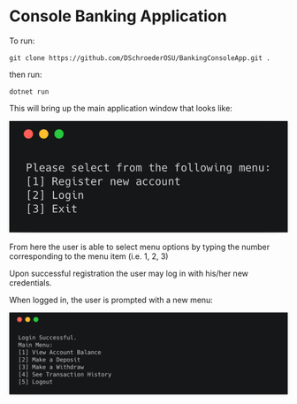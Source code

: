 # Console Banking Application

To run:

```
git clone https://github.com/DSchroederOSU/BankingConsoleApp.git .
```
then run:

```
dotnet run
```

This will bring up the main application window that looks like:

![alt text](https://github.com/DSchroederOSU/BankingConsoleApp/blob/master/assets/menu.png)


From here the user is able to select menu options by typing the number corresponding to the menu item (i.e. 1, 2, 3)

Upon successful registration the user may log in with his/her new credentials.

When logged in, the user is prompted with a new menu:

![alt text](https://github.com/DSchroederOSU/BankingConsoleApp/blob/master/assets/logmenu.png)